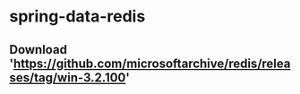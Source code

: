 # spring-data-redis

## Download 'https://github.com/microsoftarchive/redis/releases/tag/win-3.2.100'
